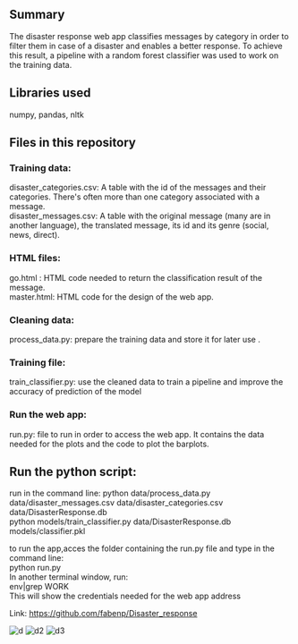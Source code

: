 ## Summary
The  disaster  response web app classifies messages by category in order to filter them in case of a disaster and enables a better response. To achieve this result, a pipeline with a random forest classifier was used to work on the training data. 

## Libraries used
numpy, pandas, nltk
## Files in this repository
### Training data:
disaster_categories.csv: A table with the id of the messages and their categories. There's often more than one category associated with a message.  
disaster_messages.csv: A table with the original message (many are in another language), the translated message, its id  and its  genre (social, news, direct).
### HTML files:
go.html : HTML code needed to return the classification result of the  message.  
master.html: HTML code for the design of the web app.
### Cleaning data:
process_data.py: prepare the training data and store it for later use .
### Training file: 
train_classifier.py: use the cleaned data to train a pipeline and improve the accuracy of prediction of the model
### Run the  web app:
run.py: file to run in order to access the web app. It contains the data needed for the plots and the code to plot the barplots. 
## Run the python script:
run in the command line:
python data/process_data.py data/disaster_messages.csv data/disaster_categories.csv data/DisasterResponse.db  
python models/train_classifier.py  data/DisasterResponse.db models/classifier.pkl

to run the app,acces the folder containing the run.py file and type in  the command line:  
python run.py    
In another terminal window, run:  
env|grep WORK  
This will show the credentials needed for the web app address  

Link: https://github.com/fabenp/Disaster_response

![d](https://user-images.githubusercontent.com/55113875/90811669-01011580-e2f3-11ea-9a7c-c1dd4e4a68d3.GIF)
![d2](https://user-images.githubusercontent.com/55113875/90812343-fa26d280-e2f3-11ea-8691-cfc3cea7c4e1.GIF)
![d3](https://user-images.githubusercontent.com/55113875/90812357-001cb380-e2f4-11ea-81df-4eb3e5512bd7.GIF)
